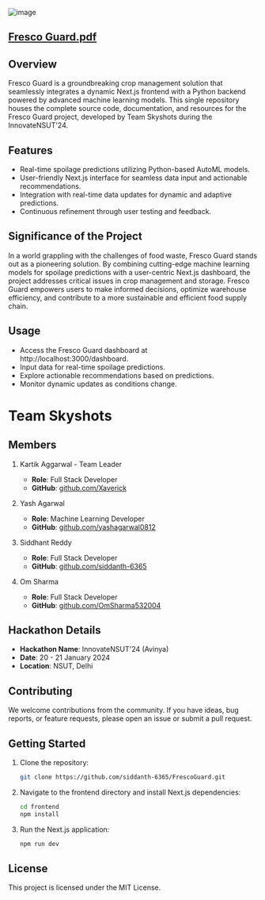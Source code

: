 ![image](https://github.com/siddanth-6365/FrescoGuard/assets/114846048/6f6e5400-010b-4583-a080-bd57d60ae6cb)

## [Fresco Guard.pdf](https://github.com/siddanth-6365/FrescoGuard/files/13998355/Fresco.Guard.pdf)

## Overview
Fresco Guard is a groundbreaking crop management solution that seamlessly integrates a dynamic Next.js frontend with a Python backend powered by advanced machine learning models. This single repository houses the complete source code, documentation, and resources for the Fresco Guard project, developed by Team Skyshots during the InnovateNSUT'24.

## Features
- Real-time spoilage predictions utilizing Python-based AutoML models.
- User-friendly Next.js interface for seamless data input and actionable recommendations.
- Integration with real-time data updates for dynamic and adaptive predictions.
- Continuous refinement through user testing and feedback.

## Significance of the Project
In a world grappling with the challenges of food waste, Fresco Guard stands out as a pioneering solution. By combining cutting-edge machine learning models for spoilage predictions with a user-centric Next.js dashboard, the project addresses critical issues in crop management and storage. Fresco Guard empowers users to make informed decisions, optimize warehouse efficiency, and contribute to a more sustainable and efficient food supply chain.

## Usage
- Access the Fresco Guard dashboard at http://localhost:3000/dashboard.
- Input data for real-time spoilage predictions.
- Explore actionable recommendations based on predictions.
- Monitor dynamic updates as conditions change.

# Team Skyshots
## Members
1. Kartik Aggarwal - Team Leader
    - **Role**: Full Stack Developer
    - **GitHub**: [github.com/Xaverick](https://github.com/Xaverick)

2. Yash Agarwal
    - **Role**: Machine Learning Developer
    - **GitHub**: [github.com/yashagarwal0812](https://github.com/yashagarwal0812)

3. Siddhant Reddy
    - **Role**: Full Stack Developer
    - **GitHub**: [github.com/siddanth-6365](https://github.com/siddanth-6365)

4. Om Sharma
    - **Role**: Full Stack Developer
    - **GitHub**: [github.com/OmSharma532004](https://github.com/OmSharma532004)

## Hackathon Details
- **Hackathon Name**: InnovateNSUT'24 (Avinya)
- **Date**: 20 - 21 January 2024
- **Location**: NSUT, Delhi

## Contributing
We welcome contributions from the community. If you have ideas, bug reports, or feature requests, please open an issue or submit a pull request.

## Getting Started

1. Clone the repository:

   ```bash
   git clone https://github.com/siddanth-6365/FrescoGuard.git
   ```

2. Navigate to the frontend directory and install Next.js dependencies:
    ```bash
    cd frontend
    npm install
    ```

3. Run the Next.js application:
    ```bash
    npm run dev
    ```

## License
This project is licensed under the MIT License.
